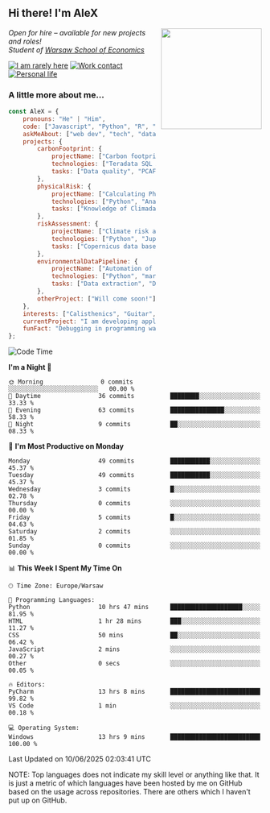 <h2>Hi there! I'm AleX</h2>
<img align='right' src="https://media1.giphy.com/media/qgQUggAC3Pfv687qPC/giphy.gif" width="200" style="margin-left: 10px;">
<p><em>Open for hire – available for new projects and roles!</a>
</br>Student of <a href="https://www.sgh.waw.pl/en">Warsaw School of Economics</a>
</em></p>

[![I am rarely here](https://img.shields.io/badge/I_am_rarely_here-1877F2?style=for-the-badge&logo=facebook&logoColor=white)](https://www.facebook.com/aleksander.mazur.77)
[![Work contact](https://img.shields.io/badge/Work_contact-0077B5?style=for-the-badge&logo=linkedin&logoColor=white)](https://www.linkedin.com/in/aleksander-mazur-bb3416253/)
[![Personal life](https://img.shields.io/badge/Personal_life-E4405F?style=for-the-badge&logo=instagram&logoColor=white)](https://www.instagram.com/evi_alex.pl/)

### A little more about me...  

```javascript
const AleX = {
    pronouns: "He" | "Him",
    code: ["Javascript", "Python", "R", "HTML", "CSS", "SQL", "Teradata"],
    askMeAbout: ["web dev", "tech", "data science", "data engineering"],
    projects: {
        carbonFootprint: {
            projectName: ["Carbon footprint calculations in D-SIB"],
            technologies: ["Teradata SQL Assistant", "MS SQL", "Power BI"],
            tasks: ["Data quality", "PCAF methodology", "Code documentation"]
        },
        physicalRisk: {
            projectName: ["Calculating Physical Risk for Polish cities"],
            technologies: ["Python", "Anaconda"],
            tasks: ["Knowledge of Climada tool", "Calculating Physical risk"]
        },
        riskAssessment: {
            projectName: ["Climate risk assessment for European bank"],
            technologies: ["Python", "Jupiter Notebook", "SQLite"],
            tasks: ["Copernicus data base", "ERA-5", "CMIP6", "Application for physical risk", "Development of heatmaps"]
        },
        environmentalDataPipeline: {
            projectName: ["Automation of Exiobase 3 Environmental Data Processing"],
            technologies: ["Python", "mariopy/pymrio"],
            tasks: ["Data extraction", "Data processing", "Code documentation", "Filter interface"]
        },
        otherProject: ["Will come soon!"]
    },
    interests: ["Calisthenics", "Guitar", "Cars and everything about them", "Chess", "I'am somenthing a cooker myself"],
    currentProject: "I am developing application which will calculate physical activies for countries based on data base of Copernicus",
    funFact: "Debugging in programming was named after the incident mentioned above. Grace Hopper's team removed the moth from the computer and kept it as a specimen in their logbook."
};
```

<!--START_SECTION:waka-->
![Code Time](http://img.shields.io/badge/Code%20Time-170%20hrs%2046%20mins-blue)

**I'm a Night 🦉** 

```text
🌞 Morning                0 commits           ░░░░░░░░░░░░░░░░░░░░░░░░░   00.00 % 
🌆 Daytime                36 commits          ████████░░░░░░░░░░░░░░░░░   33.33 % 
🌃 Evening                63 commits          ███████████████░░░░░░░░░░   58.33 % 
🌙 Night                  9 commits           ██░░░░░░░░░░░░░░░░░░░░░░░   08.33 % 
```
📅 **I'm Most Productive on Monday** 

```text
Monday                   49 commits          ███████████░░░░░░░░░░░░░░   45.37 % 
Tuesday                  49 commits          ███████████░░░░░░░░░░░░░░   45.37 % 
Wednesday                3 commits           █░░░░░░░░░░░░░░░░░░░░░░░░   02.78 % 
Thursday                 0 commits           ░░░░░░░░░░░░░░░░░░░░░░░░░   00.00 % 
Friday                   5 commits           █░░░░░░░░░░░░░░░░░░░░░░░░   04.63 % 
Saturday                 2 commits           ░░░░░░░░░░░░░░░░░░░░░░░░░   01.85 % 
Sunday                   0 commits           ░░░░░░░░░░░░░░░░░░░░░░░░░   00.00 % 
```


📊 **This Week I Spent My Time On** 

```text
🕑︎ Time Zone: Europe/Warsaw

💬 Programming Languages: 
Python                   10 hrs 47 mins      ████████████████████░░░░░   81.95 % 
HTML                     1 hr 28 mins        ███░░░░░░░░░░░░░░░░░░░░░░   11.27 % 
CSS                      50 mins             ██░░░░░░░░░░░░░░░░░░░░░░░   06.42 % 
JavaScript               2 mins              ░░░░░░░░░░░░░░░░░░░░░░░░░   00.27 % 
Other                    0 secs              ░░░░░░░░░░░░░░░░░░░░░░░░░   00.05 % 

🔥 Editors: 
PyCharm                  13 hrs 8 mins       █████████████████████████   99.82 % 
VS Code                  1 min               ░░░░░░░░░░░░░░░░░░░░░░░░░   00.18 % 

💻 Operating System: 
Windows                  13 hrs 9 mins       █████████████████████████   100.00 % 
```


 Last Updated on 10/06/2025 02:03:41 UTC
<!--END_SECTION:waka-->

NOTE: Top languages does not indicate my skill level or anything like that. It is just a metric of which languages have been hosted by me on GitHub based on the usage across repositories. There are others which I haven't put up on GitHub.
